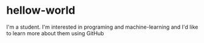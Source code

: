 # hellow-world
I'm a student.
I'm interested in programing and machine-learning and I'd like to learn more about them using GitHub
